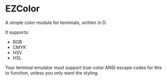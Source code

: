 # EZColor
A simple color module for terminals, written in D.

It supports:

- RGB
- CMYK
- HSV
- HSL

Your terminal emulator must support true-color ANSI escape codes for this to function, unless you only want the styling.